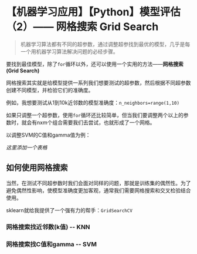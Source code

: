 # 【机器学习应用】【Python】模型评估（2）—— 网格搜索 Grid Search

> 机器学习算法都有不同的超参数，通过调整超参找到最优的模型，几乎是每一个用机器学习算法解决问题的必经步骤。

要找到最佳模型，除了`for`循环以外，还可以使用一个实用的方法——**网格搜索(Grid Search)**

网格搜索其实就是给模型提供一系列我们想要测试的超参数，然后根据不同超参数创建不同模型，并检验它们的准确度。

例如，我想要测试从1到10k近邻数的模型准确度：`n_neighbors=range(1,10)`

如果只调整一个超参数，使用`for`循环还比较简单，但当我们要调整两个以上的参数时，就会有nxm个组合需要我们去尝试，也就形成了一个网格。

以调整SVM的C值和gamma值为例：

*这里添加一个表格*

## 如何使用网格搜索
当然，在测试不同超参数时我们会面对同样的问题，那就是训练集的偶然性。为了避免偶然性影响，使模型准确度更加客观，通常我们需要网格搜索和交叉检验结合使用。

sklearn就给我提供了一个强有力的帮手：`GridSearchCV`

### 网格搜索找近邻数(k值) -- KNN


### 网格搜索找C值和gamma -- SVM